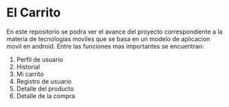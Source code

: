 
El Carrito
===============



En este repositorio se podra ver el avance del proyecto correspondiente a la materia de tecnologias moviles que se basa en un modelo de aplicacion movil en android.
Entre las funciones mas importantes se encuentran:
1. Perfil de usuario
2. Historial
3. Mi carrito
4. Registro de usuario
5. Detalle del producto
6. Detalle de la compra

